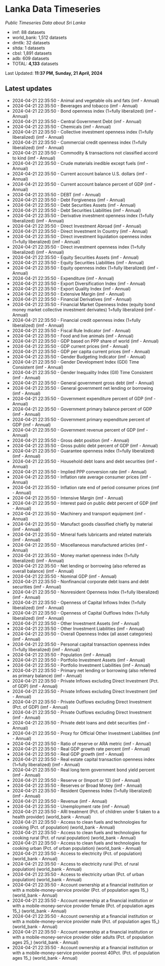 # Lanka Data Timeseries
*Public Timeseries Data about Sri Lanka*

* imf: 88 datasets
* world_bank: 1,512 datasets
* dmtlk: 32 datasets
* sltda: 1 datasets
* cbsl: 1,891 datasets
* adb: 609 datasets
* TOTAL: **4,133** datasets

Last Updated: **11:37 PM, Sunday, 21 April, 2024**

## Latest updates

* 2024-04-21 22:35:50 - Animal and vegetable oils and fats (imf - Annual)
* 2024-04-21 22:35:50 - Beverages and tobacco (imf - Annual)
* 2024-04-21 22:35:50 - Bond openness index (1=fully liberalized) (imf - Annual)
* 2024-04-21 22:35:50 - Central Government Debt (imf - Annual)
* 2024-04-21 22:35:50 - Chemicals (imf - Annual)
* 2024-04-21 22:35:50 - Collective investment openness index (1=fully liberalized) (imf - Annual)
* 2024-04-21 22:35:50 - Commercial credit openness index (1=fully liberalized) (imf - Annual)
* 2024-04-21 22:35:50 - Commodity & transactions not classified accord to kind (imf - Annual)
* 2024-04-21 22:35:50 - Crude materials inedible except fuels (imf - Annual)
* 2024-04-21 22:35:50 - Current account balance U.S. dollars (imf - Annual)
* 2024-04-21 22:35:50 - Current account balance percent of GDP (imf - Annual)
* 2024-04-21 22:35:50 - DEBT (imf - Annual)
* 2024-04-21 22:35:50 - Debt Forgiveness (imf - Annual)
* 2024-04-21 22:35:50 - Debt Securities Assets (imf - Annual)
* 2024-04-21 22:35:50 - Debt Securities Liabilities (imf - Annual)
* 2024-04-21 22:35:50 - Derivative investment openness index (1=fully liberalized) (imf - Annual)
* 2024-04-21 22:35:50 - Direct Investment Abroad (imf - Annual)
* 2024-04-21 22:35:50 - Direct Investment In Country (imf - Annual)
* 2024-04-21 22:35:50 - Direct investment liquidation openness index (1=fully liberalized) (imf - Annual)
* 2024-04-21 22:35:50 - Direct investment openness index (1=fully liberalized) (imf - Annual)
* 2024-04-21 22:35:50 - Equity Securities Assets (imf - Annual)
* 2024-04-21 22:35:50 - Equity Securities Liabilities (imf - Annual)
* 2024-04-21 22:35:50 - Equity openness index (1=fully liberalized) (imf - Annual)
* 2024-04-21 22:35:50 - Expenditure (imf - Annual)
* 2024-04-21 22:35:50 - Export Diversification Index (imf - Annual)
* 2024-04-21 22:35:50 - Export Quality Index (imf - Annual)
* 2024-04-21 22:35:50 - Extensive Margin (imf - Annual)
* 2024-04-21 22:35:50 - Financial Derivatives (imf - Annual)
* 2024-04-21 22:35:50 - Financial Market Openness Index (equity bond money market collective investment derivates) 1=fully liberalized (imf - Annual)
* 2024-04-21 22:35:50 - Financial credit openness index (1=fully liberalized) (imf - Annual)
* 2024-04-21 22:35:50 - Fiscal Rule Indicator (imf - Annual)
* 2024-04-21 22:35:50 - Food and live animals (imf - Annual)
* 2024-04-21 22:35:50 - GDP based on PPP share of world (imf - Annual)
* 2024-04-21 22:35:50 - GDP current prices (imf - Annual)
* 2024-04-21 22:35:50 - GDP per capita current prices (imf - Annual)
* 2024-04-21 22:35:50 - Gender Budgeting Indicator (imf - Annual)
* 2024-04-21 22:35:50 - Gender Development Index (GDI) Time Consistent (imf - Annual)
* 2024-04-21 22:35:50 - Gender Inequality Index (GII) Time Consistent (imf - Annual)
* 2024-04-21 22:35:50 - General government gross debt (imf - Annual)
* 2024-04-21 22:35:50 - General government net lending or borrowing (imf - Annual)
* 2024-04-21 22:35:50 - Government expenditure percent of GDP (imf - Annual)
* 2024-04-21 22:35:50 - Government primary balance percent of GDP (imf - Annual)
* 2024-04-21 22:35:50 - Government primary expenditure percent of GDP (imf - Annual)
* 2024-04-21 22:35:50 - Government revenue percent of GDP (imf - Annual)
* 2024-04-21 22:35:50 - Gross debt position (imf - Annual)
* 2024-04-21 22:35:50 - Gross public debt percent of GDP (imf - Annual)
* 2024-04-21 22:35:50 - Guarantee openness index (1=fully liberalized) (imf - Annual)
* 2024-04-21 22:35:50 - Household debt loans and debt securities (imf - Annual)
* 2024-04-21 22:35:50 - Implied PPP conversion rate (imf - Annual)
* 2024-04-21 22:35:50 - Inflation rate average consumer prices (imf - Annual)
* 2024-04-21 22:35:50 - Inflation rate end of period consumer prices (imf - Annual)
* 2024-04-21 22:35:50 - Intensive Margin (imf - Annual)
* 2024-04-21 22:35:50 - Interest paid on public debt percent of GDP (imf - Annual)
* 2024-04-21 22:35:50 - Machinery and transport equipment (imf - Annual)
* 2024-04-21 22:35:50 - Manufact goods classified chiefly by material (imf - Annual)
* 2024-04-21 22:35:50 - Mineral fuels lubricants and related materials (imf - Annual)
* 2024-04-21 22:35:50 - Miscellaneous manufactured articles (imf - Annual)
* 2024-04-21 22:35:50 - Money market openness index (1=fully liberalized) (imf - Annual)
* 2024-04-21 22:35:50 - Net lending or borrowing (also referred as overall balance) (imf - Annual)
* 2024-04-21 22:35:50 - Nominal GDP (imf - Annual)
* 2024-04-21 22:35:50 - Nonfinancial corporate debt loans and debt securities (imf - Annual)
* 2024-04-21 22:35:50 - Nonresident Openness Index (1=fully liberalized) (imf - Annual)
* 2024-04-21 22:35:50 - Openness of Capital Inflows Index (1=fully liberalized) (imf - Annual)
* 2024-04-21 22:35:50 - Openness of Capital Outflows Index (1=fully liberalized) (imf - Annual)
* 2024-04-21 22:35:50 - Other Investment Assets (imf - Annual)
* 2024-04-21 22:35:50 - Other Investment Liabilities (imf - Annual)
* 2024-04-21 22:35:50 - Overall Openness Index (all asset categories) (imf - Annual)
* 2024-04-21 22:35:50 - Personal capital transaction openness index (1=fully liberalized) (imf - Annual)
* 2024-04-21 22:35:50 - Population (imf - Annual)
* 2024-04-21 22:35:50 - Portfolio Investment Assets (imf - Annual)
* 2024-04-21 22:35:50 - Portfolio Investment Liabilities (imf - Annual)
* 2024-04-21 22:35:50 - Primary net lending or borrowing (also referred as primary balance) (imf - Annual)
* 2024-04-21 22:35:50 - Private Inflows excluding Direct Investment (Pct. of GDP) (imf - Annual)
* 2024-04-21 22:35:50 - Private Inflows excluding Direct Investment (imf - Annual)
* 2024-04-21 22:35:50 - Private Outflows excluding Direct Investment (Pct. of GDP) (imf - Annual)
* 2024-04-21 22:35:50 - Private Outflows excluding Direct Investment (imf - Annual)
* 2024-04-21 22:35:50 - Private debt loans and debt securities (imf - Annual)
* 2024-04-21 22:35:50 - Proxy for Official Other Investment Liabilities (imf - Annual)
* 2024-04-21 22:35:50 - Ratio of reserve or ARA metric (imf - Annual)
* 2024-04-21 22:35:50 - Real GDP growth rate percent (imf - Annual)
* 2024-04-21 22:35:50 - Real GDP growth (imf - Annual)
* 2024-04-21 22:35:50 - Real estate capital transaction openness index (1=fully liberalized) (imf - Annual)
* 2024-04-21 22:35:50 - Real long term government bond yield percent (imf - Annual)
* 2024-04-21 22:35:50 - Reserve or (Import or 12) (imf - Annual)
* 2024-04-21 22:35:50 - Reserves or Broad Money (imf - Annual)
* 2024-04-21 22:35:50 - Resident Openness Index (1=fully liberalized) (imf - Annual)
* 2024-04-21 22:35:50 - Revenue (imf - Annual)
* 2024-04-21 22:35:50 - Unemployment rate (imf - Annual)
* 2024-04-21 22:35:50 - ARI treatment (Pct. of children under 5 taken to a health provider) (world_bank - Annual)
* 2024-04-21 22:35:50 - Access to clean fuels and technologies for cooking (Pct. of population) (world_bank - Annual)
* 2024-04-21 22:35:50 - Access to clean fuels and technologies for cooking rural (Pct. of rural population) (world_bank - Annual)
* 2024-04-21 22:35:50 - Access to clean fuels and technologies for cooking urban (Pct. of urban population) (world_bank - Annual)
* 2024-04-21 22:35:50 - Access to electricity (Pct. of population) (world_bank - Annual)
* 2024-04-21 22:35:50 - Access to electricity rural (Pct. of rural population) (world_bank - Annual)
* 2024-04-21 22:35:50 - Access to electricity urban (Pct. of urban population) (world_bank - Annual)
* 2024-04-21 22:35:50 - Account ownership at a financial institution or with a mobile-money-service provider (Pct. of population ages 15_) (world_bank - Annual)
* 2024-04-21 22:35:50 - Account ownership at a financial institution or with a mobile-money-service provider female (Pct. of population ages 15_) (world_bank - Annual)
* 2024-04-21 22:35:50 - Account ownership at a financial institution or with a mobile-money-service provider male (Pct. of population ages 15_) (world_bank - Annual)
* 2024-04-21 22:35:50 - Account ownership at a financial institution or with a mobile-money-service provider older adults (Pct. of population ages 25_) (world_bank - Annual)
* 2024-04-21 22:35:50 - Account ownership at a financial institution or with a mobile-money-service provider poorest 40Pct. (Pct. of population ages 15_) (world_bank - Annual)